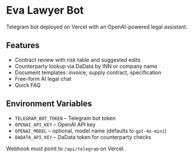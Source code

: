 # Eva Lawyer Bot

Telegram bot deployed on Vercel with an OpenAI-powered legal assistant.

## Features
- Contract review with risk table and suggested edits
- Counterparty lookup via DaData by INN or company name
- Document templates: invoice, supply contract, specification
- Free-form AI legal chat
- Quick FAQ

## Environment Variables
- `TELEGRAM_BOT_TOKEN` – Telegram bot token
- `OPENAI_API_KEY` – OpenAI API key
- `OPENAI_MODEL` – optional, model name (defaults to `gpt-4o-mini`)
- `DADATA_API_KEY` – DaData token for counterparty checks

Webhook must point to `/api/telegram` on Vercel.
